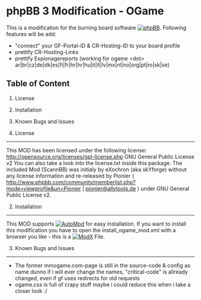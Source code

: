 phpBB 3 Modification - OGame
============================

This is a modification for the burning board software [![phpBB](http://www.phpbb.com/theme/images/logos/blue/160x52.png)](http://www.phpbb.com). Following features will be add: 
* "connect" your GF-Portal-ID & CR-Hosting-ID to your board profile
* prettify CR-Hosting-Links
* prettify Espionagereports (working for ogame \<dot\> ar|br|cz|de|dk|es|fi|fr|hr|hr|hu|it|lt|lv|mx|nl|no|org|pt|ro|sk|se)

Table of Content
----------------
1. License
2. Installation
3. Known Bugs and Issues

1. License
----------

This MOD has been licensed under the following license: 
http://opensource.org/licenses/gpl-license.php GNU General Public License v2 
You can also take a look into the license.txt inside this package. 
The included Mod (ScannBB) was initialy by eXochron (aka skYforge) without any license information and re-released by Pionier ( http://www.phpbb.com/community/memberlist.php?mode=viewprofile&un=Pionier | pionier@allytools.de ) under GNU General Public License v2. 

2. Installation
---------------
This MOD supports [![AutoMod](http://www.phpbb.com/theme/images/mods/automod_logo.png)](http://www.phpbb.com/mods/automod/) for easy installation. 
If you want to install this modification you have to open the install_ogame_mod.xml with a browser you like - this is a [![ModX](http://www.phpbb.com/theme/titles/modx.png)](http://www.phpbb.com/mods/modx/) File. 

3. Known Bugs and Issues
------------------------

* The former mmogame.com-page is still in the source-code & config as name 
	dunno if i will ever change the names, "critical-code" is allready changed, even if gf uses redirects for old requests
* ogame.css is full of crapy stuff 
	maybe i could reduce this when i take a closer look :/